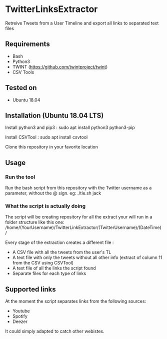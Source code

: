 # TwitterLinksExtractor
Retreive Tweets from a User Timeline and export all links to separated text files

## Requirements
- Bash
- Python3
- TWINT (https://github.com/twintproject/twint)
- CSV Tools

## Tested on
- Ubuntu 18.04

## Installation (Ubuntu 18.04 LTS)
Install python3 and pip3 : 
sudo apt install python3 python3-pip

Install CSVTool : 
sudo apt install csvtool

Clone this repository in your favorite location

## Usage

### Run the tool
Run the bash script from this repository with the Twitter username as a parameter, without the @ sign.
eg: ./tle.sh jack

### What the script is actually doing
The script will be creating repository for all the extract your will run in a folder structure like this one:
/home/(YourUsername)/TwitterLinkExtractor/(TwitterUsername)/(DateTime)/

Every stage of the extraction creates a different file :
- A CSV file with all the tweets from the user's TL
- A text file with only the tweets without all other info (extract of column 11 from the CSV using CSVTool)
- A text file of all the links the script found
- Separate files for each type of links

## Supported links
At the moment the script separates links from the following sources:
- Youtube
- Spotify
- Deezer

It could simply adapted to catch other webistes.
